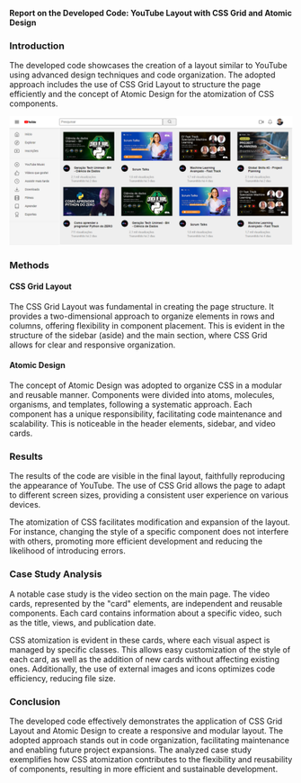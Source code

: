 **Report on the Developed Code: YouTube Layout with CSS Grid and Atomic Design**

### Introduction

The developed code showcases the creation of a layout similar to YouTube using advanced design techniques and code organization. The adopted approach includes the use of CSS Grid Layout to structure the page efficiently and the concept of Atomic Design for the atomization of CSS components.

![Grid Layout](assets/img/page.png)


### Methods

#### CSS Grid Layout

The CSS Grid Layout was fundamental in creating the page structure. It provides a two-dimensional approach to organize elements in rows and columns, offering flexibility in component placement. This is evident in the structure of the sidebar (aside) and the main section, where CSS Grid allows for clear and responsive organization.

#### Atomic Design

The concept of Atomic Design was adopted to organize CSS in a modular and reusable manner. Components were divided into atoms, molecules, organisms, and templates, following a systematic approach. Each component has a unique responsibility, facilitating code maintenance and scalability. This is noticeable in the header elements, sidebar, and video cards.

### Results

The results of the code are visible in the final layout, faithfully reproducing the appearance of YouTube. The use of CSS Grid allows the page to adapt to different screen sizes, providing a consistent user experience on various devices.

The atomization of CSS facilitates modification and expansion of the layout. For instance, changing the style of a specific component does not interfere with others, promoting more efficient development and reducing the likelihood of introducing errors.

### Case Study Analysis

A notable case study is the video section on the main page. The video cards, represented by the "card" elements, are independent and reusable components. Each card contains information about a specific video, such as the title, views, and publication date.

CSS atomization is evident in these cards, where each visual aspect is managed by specific classes. This allows easy customization of the style of each card, as well as the addition of new cards without affecting existing ones. Additionally, the use of external images and icons optimizes code efficiency, reducing file size.

### Conclusion

The developed code effectively demonstrates the application of CSS Grid Layout and Atomic Design to create a responsive and modular layout. The adopted approach stands out in code organization, facilitating maintenance and enabling future project expansions. The analyzed case study exemplifies how CSS atomization contributes to the flexibility and reusability of components, resulting in more efficient and sustainable development.
